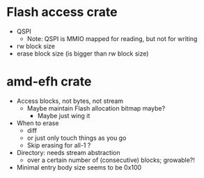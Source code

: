 
# Flash access crate

* QSPI
  * Note: QSPI is MMIO mapped for reading, but not for writing
* rw block size
* erase block size (is bigger than rw block size)

# amd-efh crate

* Access blocks, not bytes, not stream
  * Maybe maintain Flash allocation bitmap maybe?
    * Maybe just wing it
* When to erase
  * diff
  * or just only touch things as you go
  * Skip erasing for all-1 ?
* Directory: needs stream abstraction
  * over a certain number of (consecutive) blocks; growable?!
* Minimal entry body size seems to be 0x100
